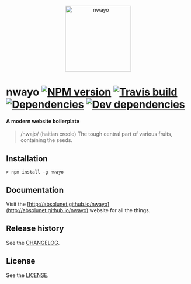 <p align="center">
	<a href="http://absolunet.github.io/nwayo">
		<img src="http://absolunet.github.io/nwayo/nwayo/build/images/common/logo-nwayo.svg" width="180" height="180" alt="nwayo">
	</a>
</p>

# nwayo [![NPM version][npm-image]][npm-url] [![Travis build][travis-image]][travis-url] [![Dependencies][david-dep-image]][david-dep-url] [![Dev dependencies][david-devdep-image]][david-devdep-url]
#### A modern website boilerplate
> /nwajo/ (haitian creole) The tough central part of various fruits, containing the seeds.

## Installation
```
> npm install -g nwayo
```

## Documentation
Visit the [http://absolunet.github.io/nwayo](http://absolunet.github.io/nwayo) website for all the things.
## Release history
See the [CHANGELOG](https://github.com/absolunet/nwayo/blob/master/CHANGELOG.md).

## License 
See the [LICENSE](https://github.com/absolunet/nwayo/blob/master/LICENSE.md).


[npm-url]: https://npmjs.org/package/nwayo
[npm-image]: http://img.shields.io/npm/v/nwayo.svg?style=flat

[travis-url]: https://travis-ci.org/absolunet/nwayo/builds
[travis-image]: http://img.shields.io/travis/absolunet/nwayo.svg?style=flat

[david-dep-url]: https://david-dm.org/absolunet/nwayo
[david-dep-image]: http://img.shields.io/david/absolunet/nwayo.svg?style=flat

[david-devdep-url]: https://david-dm.org/absolunet/nwayo
[david-devdep-image]: http://img.shields.io/david/dev/absolunet/nwayo.svg?style=flat
